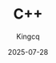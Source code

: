 ---
title: 7. C++
date: 2025-07-28
icon: child-rifle
order: 8
category:
  - CPL
tag:
  - C Programming Language
author: Kingcq
---